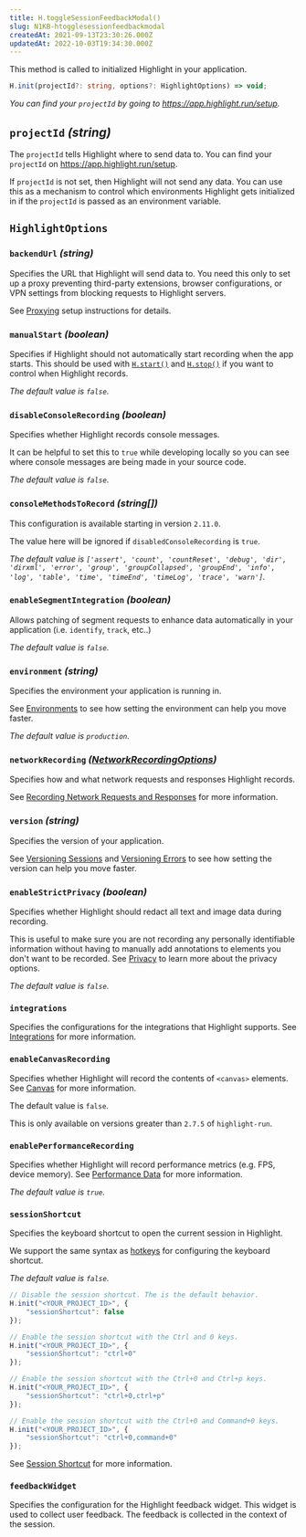```yaml
---
title: H.toggleSessionFeedbackModal()
slug: N1KB-htogglesessionfeedbackmodal
createdAt: 2021-09-13T23:30:26.000Z
updatedAt: 2022-10-03T19:34:30.000Z
---
```


This method is called to initialized Highlight in your application.

```typescript
H.init(projectId?: string, options?: HighlightOptions) => void;
```

*You can find your `projectId` by going to <https://app.highlight.run/setup>.*

## `projectId` *(string)*

The `projectId` tells Highlight where to send data to. You can find your `projectId` on <https://app.highlight.run/setup>.

If `projectId` is not set, then Highlight will not send any data. You can use this as a mechanism to control which environments Highlight gets initialized in if the `projectId` is passed as an environment variable.

## `HighlightOptions`

### `backendUrl` *(string)*

Specifies the URL that Highlight will send data to. You need this only to set up a proxy preventing third-party extensions, browser configurations, or VPN settings from blocking requests to Highlight servers.

See [Proxying](/tips/proxying-highlight) setup instructions for details.

### `manualStart` *(boolean)*

Specifies if Highlight should not automatically start recording when the app starts. This should be used with [`H.start()`](/api/client/h-start)  and [`H.stop()`](/api/client/h-stop) if you want to control when Highlight records.

*The default value is `false`.*

### `disableConsoleRecording` *(boolean)*

Specifies whether Highlight records console messages.

It can be helpful to set this to `true` while developing locally so you can see where console messages are being made in your source code.

*The default value is `false`.*

### `consoleMethodsToRecord` *(string\[])*

This configuration is available starting in version `2.11.0`.

The value here will be ignored if `disabledConsoleRecording` is `true`.

*The default value is `['assert', 'count', 'countReset', 'debug', 'dir', 'dirxml', 'error', 'group', 'groupCollapsed', 'groupEnd', 'info', 'log', 'table', 'time', 'timeEnd', 'timeLog', 'trace', 'warn']`.*

### `enableSegmentIntegration` *(boolean)*

Allows patching of segment requests to enhance data automatically in your application (i.e. `identify`, `track`, etc..)

*The default value is `false`.*

### `environment` *(string)*

Specifies the environment your application is running in.

See [Environments](/product-features/environments) to see how setting the environment can help you move faster.

*The default value is `production`.*

### `networkRecording` *(*[*NetworkRecordingOptions*](/api/client/h-init)*)*

Specifies how and what network requests and responses Highlight records.

See [Recording Network Requests and Responses](/session-replay/recording-network-requests-and-responses) for more information.

### `version` *(string)*

Specifies the version of your application.

See [Versioning Sessions](/session-replay/versioning-sessions) and [Versioning Errors](/error-monitoring/versioning-errors) to see how setting the version can help you move faster.

### `enableStrictPrivacy` *(boolean)*

Specifies whether Highlight should redact all text and image data during recording.

This is useful to make sure you are not recording any personally identifiable information without having to manually add annotations to elements you don't want to be recorded. See [Privacy](/session-replay/privacy) to learn more about the privacy options.

*The default value is `false`.*

### `integrations`

Specifies the configurations for the integrations that Highlight supports. See [Integrations](/integrations) for more information.

### `enableCanvasRecording`

Specifies whether Highlight will record the contents of `<canvas>` elements. See [Canvas](/product-features/canvas) for more information.

The default value is `false`.

This is only available on versions greater than `2.7.5` of `highlight-run`.

### `enablePerformanceRecording`

Specifies whether Highlight will record performance metrics (e.g. FPS, device memory). See [Performance Data](/product-features/performance-data) for more information.

*The default value is `true`.*

### `sessionShortcut`

Specifies the keyboard shortcut to open the current session in Highlight.

We support the same syntax as [hotkeys](https://github.com/jaywcjlove/hotkeys) for configuring the keyboard shortcut.

*The default value is `false`.*

```javascript
// Disable the session shortcut. The is the default behavior.
H.init("<YOUR_PROJECT_ID>", {
    "sessionShortcut": false
});

// Enable the session shortcut with the Ctrl and 0 keys.
H.init("<YOUR_PROJECT_ID>", {
    "sessionShortcut": "ctrl+0"
});

// Enable the session shortcut with the Ctrl+0 and Ctrl+p keys.
H.init("<YOUR_PROJECT_ID>", {
    "sessionShortcut": "ctrl+0,ctrl+p"
});

// Enable the session shortcut with the Ctrl+0 and Command+0 keys.
H.init("<YOUR_PROJECT_ID>", {
    "sessionShortcut": "ctrl+0,command+0"
});
```

See [Session Shortcut](/session-replay/session-shortcut) for more information.

### `feedbackWidget`

Specifies the configuration for the Highlight feedback widget. This widget is used to collect user feedback. The feedback is collected in the context of the session.


